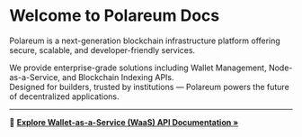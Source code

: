 # Welcome to Polareum Docs

Polareum is a next-generation blockchain infrastructure platform offering secure, scalable, and developer-friendly services.

We provide enterprise-grade solutions including Wallet Management, Node-as-a-Service, and Blockchain Indexing APIs.  
Designed for builders, trusted by institutions — Polareum powers the future of decentralized applications.


---

📂 **[Explore Wallet-as-a-Service (WaaS) API Documentation »](./waas/)**
